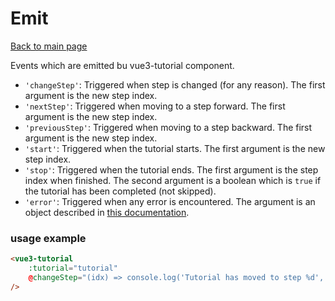 # Emit

[Back to main page](./main.md)

Events which are emitted bu vue3-tutorial component.

* `'changeStep'`: Triggered when step is changed (for any reason).
The first argument is the new step index.
* `'nextStep'`: Triggered when moving to a step forward.
The first argument is the new step index.
* `'previousStep'`: Triggered when moving to a step backward.
The first argument is the new step index.
* `'start'`: Triggered when the tutorial starts.
The first argument is the new step index.
* `'stop'`: Triggered when the tutorial ends.
The first argument is the step index when finished.
The second argument is a boolean which is `true` if the tutorial has been completed (not skipped).
* `'error'`: Triggered when any error is encountered.
The argument is an object described in [this documentation](./errors.md).

### usage example

```html
<vue3-tutorial
    :tutorial="tutorial"
    @changeStep="(idx) => console.log('Tutorial has moved to step %d', idx)"
/>
```